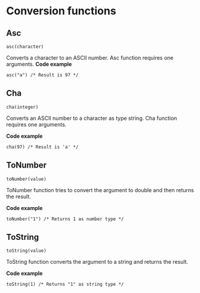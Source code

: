 # Conversion functions
## Asc
`asc(character)`

Converts a character to an ASCII number. Asc function requires one arguments.
**Code example**
```
asc("a") /* Result is 97 */
```

## Cha
`cha(integer)`

Converts an ASCII number to a character as type string. Cha function requires one arguments.

**Code example**

```
cha(97) /* Result is 'a' */
```

## ToNumber
`toNumber(value)`

ToNumber function tries to convert the argument to double and then returns the result.

**Code example**

```
toNumber("1") /* Returns 1 as number type */
```

## ToString
`toString(value)`

ToString function converts the argument to a string and returns the result.

**Code example**

```
toString(1) /* Returns "1" as string type */
```
